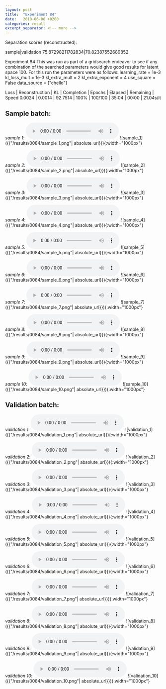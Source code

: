 ```yaml
---
layout: post
title:  "Experiment 84"
date:   2018-06-06 +0200
categories: result
excerpt_separator: <!-- more -->
---
```

Separation scores (reconstructed):

sample|validation
75.87298211782834|70.82387552689852
<!-- more -->
Experiment 84
This was run as part of a gridsearch endeavor to see if any combination of the searched parameters would give good results for latent space 100.
For this run the parameters were as follows:
learning_rate = 1e-3
kl_loss_mult = 1e-3
kl_extra_mult = 2
kl_extra_exponent = 4
use_square = False
data_source = ["chello"]

Loss | Reconstruction | KL | Completion | Epochs | Elapsed | Remaining | Speed
0.0024 | 0.0014 | 92.7514 | 100% | 100/100 | 35:04 | 00:00 | 21.04s/it

## **Sample batch**:
_sample 1_:
<audio src="/ResultsOverview/results/0084/sample_1.wav" controls preload></audio>
![sample_1]({{"/results/0084/sample_1.png"| absolute_url}}){:width="1000px"}

_sample 2_:
<audio src="/ResultsOverview/results/0084/sample_2.wav" controls preload></audio>
![sample_2]({{"/results/0084/sample_2.png"| absolute_url}}){:width="1000px"}

_sample 3_:
<audio src="/ResultsOverview/results/0084/sample_3.wav" controls preload></audio>
![sample_3]({{"/results/0084/sample_3.png"| absolute_url}}){:width="1000px"}

_sample 4_:
<audio src="/ResultsOverview/results/0084/sample_4.wav" controls preload></audio>
![sample_4]({{"/results/0084/sample_4.png"| absolute_url}}){:width="1000px"}

_sample 5_:
<audio src="/ResultsOverview/results/0084/sample_5.wav" controls preload></audio>
![sample_5]({{"/results/0084/sample_5.png"| absolute_url}}){:width="1000px"}

_sample 6_:
<audio src="/ResultsOverview/results/0084/sample_6.wav" controls preload></audio>
![sample_6]({{"/results/0084/sample_6.png"| absolute_url}}){:width="1000px"}

_sample 7_:
<audio src="/ResultsOverview/results/0084/sample_7.wav" controls preload></audio>
![sample_7]({{"/results/0084/sample_7.png"| absolute_url}}){:width="1000px"}

_sample 8_:
<audio src="/ResultsOverview/results/0084/sample_8.wav" controls preload></audio>
![sample_8]({{"/results/0084/sample_8.png"| absolute_url}}){:width="1000px"}

_sample 9_:
<audio src="/ResultsOverview/results/0084/sample_9.wav" controls preload></audio>
![sample_9]({{"/results/0084/sample_9.png"| absolute_url}}){:width="1000px"}

_sample 10_:
<audio src="/ResultsOverview/results/0084/sample_10.wav" controls preload></audio>
![sample_10]({{"/results/0084/sample_10.png"| absolute_url}}){:width="1000px"}

## **Validation batch**:
_validation 1_:
<audio src="/ResultsOverview/results/0084/validation_1.wav" controls preload></audio>
![validation_1]({{"/results/0084/validation_1.png"| absolute_url}}){:width="1000px"}

_validation 2_:
<audio src="/ResultsOverview/results/0084/validation_2.wav" controls preload></audio>
![validation_2]({{"/results/0084/validation_2.png"| absolute_url}}){:width="1000px"}

_validation 3_:
<audio src="/ResultsOverview/results/0084/validation_3.wav" controls preload></audio>
![validation_3]({{"/results/0084/validation_3.png"| absolute_url}}){:width="1000px"}

_validation 4_:
<audio src="/ResultsOverview/results/0084/validation_4.wav" controls preload></audio>
![validation_4]({{"/results/0084/validation_4.png"| absolute_url}}){:width="1000px"}

_validation 5_:
<audio src="/ResultsOverview/results/0084/validation_5.wav" controls preload></audio>
![validation_5]({{"/results/0084/validation_5.png"| absolute_url}}){:width="1000px"}

_validation 6_:
<audio src="/ResultsOverview/results/0084/validation_6.wav" controls preload></audio>
![validation_6]({{"/results/0084/validation_6.png"| absolute_url}}){:width="1000px"}

_validation 7_:
<audio src="/ResultsOverview/results/0084/validation_7.wav" controls preload></audio>
![validation_7]({{"/results/0084/validation_7.png"| absolute_url}}){:width="1000px"}

_validation 8_:
<audio src="/ResultsOverview/results/0084/validation_8.wav" controls preload></audio>
![validation_8]({{"/results/0084/validation_8.png"| absolute_url}}){:width="1000px"}

_validation 9_:
<audio src="/ResultsOverview/results/0084/validation_9.wav" controls preload></audio>
![validation_9]({{"/results/0084/validation_9.png"| absolute_url}}){:width="1000px"}

_validation 10_:
<audio src="/ResultsOverview/results/0084/validation_10.wav" controls preload></audio>
![validation_10]({{"/results/0084/validation_10.png"| absolute_url}}){:width="1000px"}
